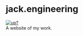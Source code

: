 # jack.engineering
[![up?](https://img.shields.io/website?down_color=red&down_message=offline&label=Website&style=for-the-badge&up_color=green&up_message=online&url=https%3A%2F%2Fjack.engineering)](https://jack.engineering)  
A website of my work. 
